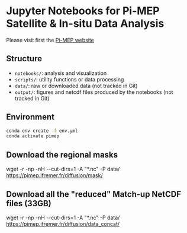 # Jupyter Notebooks for Pi-MEP Satellite & In-situ Data Analysis

Please visit first the [Pi-MEP website](https://www.salinity-pimep.org/)

## Structure

- `notebooks/`: analysis and visualization
- `scripts/`: utility functions or data processing
- `data/`: raw or downloaded data (not tracked in Git)
- `output/`: figures and netcdf files produced by the notebooks (not tracked in Git)

## Environment

```bash
conda env create -f env.yml
conda activate pimep
```
## Download the regional masks

wget -r -np -nH --cut-dirs=1 -A "*.nc" -P data/ https://pimep.ifremer.fr/diffusion/mask/

## Download all the "reduced" Match-up NetCDF files (33GB)

wget -r -np -nH --cut-dirs=1 -A "*.nc" -P data/ https://pimep.ifremer.fr/diffusion/data_concat/

